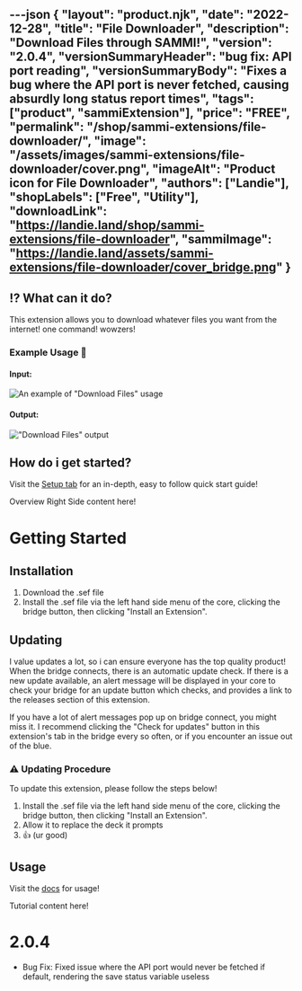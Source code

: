 ---json
{
  "layout": "product.njk",
  "date": "2022-12-28",
  "title": "File Downloader",
  "description": "Download Files through SAMMI!",
  "version": "2.0.4",
  "versionSummaryHeader": "bug fix: API port reading",
  "versionSummaryBody": "Fixes a bug where the API port is never fetched, causing absurdly long status report times",
  "tags": ["product", "sammiExtension"],
  "price": "FREE",
  "permalink": "/shop/sammi-extensions/file-downloader/",
  "image": "/assets/images/sammi-extensions/file-downloader/cover.png",
  "imageAlt": "Product icon for File Downloader",
  "authors": ["Landie"],
  "shopLabels": ["Free", "Utility"],
  "downloadLink": "https://landie.land/shop/sammi-extensions/file-downloader",
  "sammiImage": "https://landie.land/assets/sammi-extensions/file-downloader/cover_bridge.png"
}
---
<!--overview start-->

⁉ What can it do?
-----------------

This extension allows you to download whatever files you want from the internet! one command! wowzers!

### Example Usage 📝

#### Input:

![An example of "Download Files" usage](./file-downloader-1.png)

#### Output:

!["Download Files" output](./file-downloader-2.png)

How do i get started?
---------------------

Visit the [Setup tab](#setup) for an in-depth, easy to follow quick start guide!

<!--overview end-->
<!-- more -->
<!--Overview Right Side start-->

Overview Right Side content here!

<!--Overview Right Side end-->
<!-- more -->
<!--setup start-->

Getting Started
===============

Installation
------------

1.  Download the .sef file
2.  Install the .sef file via the left hand side menu of the core, clicking the bridge button, then clicking "Install an Extension".

Updating
--------

I value updates a lot, so i can ensure everyone has the top quality product! When the bridge connects, there is an automatic update check. If there is a new update available, an alert message will be displayed in your core to check your bridge for an update button which checks, and provides a link to the releases section of this extension.

If you have a lot of alert messages pop up on bridge connect, you might miss it. I recommend clicking the "Check for updates" button in this extension's tab in the bridge every so often, or if you encounter an issue out of the blue.

### ⚠ Updating Procedure

To update this extension, please follow the steps below!

1.  Install the .sef file via the left hand side menu of the core, clicking the bridge button, then clicking "Install an Extension".
2.  Allow it to replace the deck it prompts
3.  👍 (ur good)

Usage
-----

Visit the [docs](#documentation) for usage!

<!--setup end-->
<!-- more -->
<!--tutorials start-->

Tutorial content here!

<!--tutorials end-->
<!-- more -->
<!--patchnotes start-->

2.0.4
=====

* Bug Fix: Fixed issue where the API port would never be fetched if default, rendering the save status variable useless

<!--patchnotes end-->
